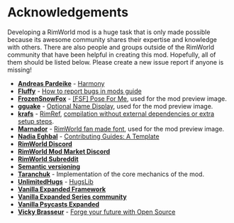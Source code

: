 # Acknowledgements

Developing a RimWorld mod is a huge task that is only made possible because its awesome community shares their expertise and knowledge with others. There are also people and groups outside of the RimWorld community that have been helpful in creating this mod.  Hopefully, all of them should be listed below. Please create a new issue report if anyone is missing!

* **[Andreas Pardeike](https://www.patreon.com/pardeike/posts)** - [Harmony](https://harmony.pardeike.net/)
* **[Fluffy](https://steamcommunity.com/id/FluffyMods/myworkshopfiles/?appid=294100)** - [How to report bugs in mods guide](https://steamcommunity.com/sharedfiles/filedetails/?id=725234314)
* **[FrozenSnowFox](https://steamcommunity.com/id/FrozenSnowFox/myworkshopfiles/?appid=294100)** - [[FSF] Pose For Me](https://steamcommunity.com/sharedfiles/filedetails/?id=1932628728), used for the mod preview image.
* **[gguake](https://steamcommunity.com/id/gguake/myworkshopfiles/?appid=294100)** - [Optional Name Display](https://steamcommunity.com/sharedfiles/filedetails/?id=2466336893), used for the mod preview image.
* **[krafs](https://github.com/krafs/)** - [RimRef](https://github.com/krafs/RimRef), [compilation without external dependencies or extra setup steps](https://ludeon.com/forums/index.php?topic=49914.0).
* **[Marnador](https://ludeon.com/forums/index.php?action=profile;u=36313)** - [RimWorld fan made font](https://ludeon.com/forums/index.php?topic=11022.0), used for the mod preview image.
* **[Nadia Eghbal](https://github.com/nayafia)** - [Contributing Guides: A Template](https://github.com/nayafia/contributing-template)
* **[RimWorld Discord](https://discord.gg/rimworld)**
* **[RimWorld Mod Market Discord](https://discord.gg/r8ZqS8UzKP)**
* **[RimWorld Subreddit](https://www.reddit.com/r/RimWorld/)**
* **[Semantic versioning](https://semver.org/)**
* **[Taranchuk](https://steamcommunity.com/profiles/76561199065983477/myworkshopfiles/?appid=294100)** - Implementation of the core mechanics of the mod.
* **[UnlimitedHugs](https://github.com/UnlimitedHugs/)** - [HugsLib](https://github.com/UnlimitedHugs/RimworldHugsLib)
* **[Vanilla Expanded Framework](https://steamcommunity.com/sharedfiles/filedetails/?id=2023507013)**
* **[Vanilla Expanded Series community](https://www.patreon.com/oskarpotocki)**
* **[Vanilla Psycasts Expanded](https://steamcommunity.com/sharedfiles/filedetails/?id=2842502659)**
* **[Vicky Brasseur](https://www.vmbrasseur.com)** - [Forge your future with Open Source](https://pragprog.com/titles/vbopens/forge-your-future-with-open-source/)

